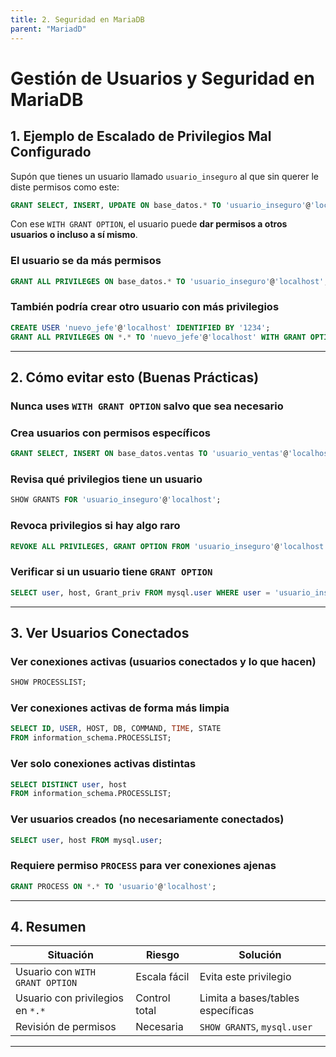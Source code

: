 ```yaml
---
title: 2. Seguridad en MariaDB
parent: "MariadD"
---
```



# Gestión de Usuarios y Seguridad en MariaDB

## 1. Ejemplo de Escalado de Privilegios Mal Configurado

Supón que tienes un usuario llamado `usuario_inseguro` al que sin querer le diste permisos como este:

```sql
GRANT SELECT, INSERT, UPDATE ON base_datos.* TO 'usuario_inseguro'@'localhost' WITH GRANT OPTION;
```

Con ese `WITH GRANT OPTION`, el usuario puede **dar permisos a otros usuarios o incluso a sí mismo**.

### El usuario se da más permisos

```sql
GRANT ALL PRIVILEGES ON base_datos.* TO 'usuario_inseguro'@'localhost';
```

### También podría crear otro usuario con más privilegios

```sql
CREATE USER 'nuevo_jefe'@'localhost' IDENTIFIED BY '1234';
GRANT ALL PRIVILEGES ON *.* TO 'nuevo_jefe'@'localhost' WITH GRANT OPTION;
```

---

## 2. Cómo evitar esto (Buenas Prácticas)

### Nunca uses `WITH GRANT OPTION` salvo que sea necesario

### Crea usuarios con permisos específicos

```sql
GRANT SELECT, INSERT ON base_datos.ventas TO 'usuario_ventas'@'localhost';
```

### Revisa qué privilegios tiene un usuario

```sql
SHOW GRANTS FOR 'usuario_inseguro'@'localhost';
```

### Revoca privilegios si hay algo raro

```sql
REVOKE ALL PRIVILEGES, GRANT OPTION FROM 'usuario_inseguro'@'localhost';
```

### Verificar si un usuario tiene `GRANT OPTION`

```sql
SELECT user, host, Grant_priv FROM mysql.user WHERE user = 'usuario_inseguro';
```

---

## 3. Ver Usuarios Conectados

### Ver conexiones activas (usuarios conectados y lo que hacen)

```sql
SHOW PROCESSLIST;
```

### Ver conexiones activas de forma más limpia

```sql
SELECT ID, USER, HOST, DB, COMMAND, TIME, STATE 
FROM information_schema.PROCESSLIST;
```

### Ver solo conexiones activas distintas

```sql
SELECT DISTINCT user, host 
FROM information_schema.PROCESSLIST;
```

### Ver usuarios creados (no necesariamente conectados)

```sql
SELECT user, host FROM mysql.user;
```

### Requiere permiso `PROCESS` para ver conexiones ajenas

```sql
GRANT PROCESS ON *.* TO 'usuario'@'localhost';
```

---

## 4. Resumen

| Situación                               | Riesgo        | Solución                                 |
|----------------------------------------|---------------|------------------------------------------|
| Usuario con `WITH GRANT OPTION`        | Escala fácil  | Evita este privilegio                   |
| Usuario con privilegios en `*.*`       | Control total | Limita a bases/tables específicas        |
| Revisión de permisos                   | Necesaria     | `SHOW GRANTS`, `mysql.user`              |

---

